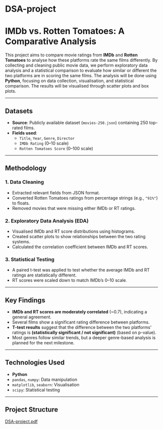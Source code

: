 # DSA-project
# IMDb vs. Rotten Tomatoes: A Comparative Analysis

This project aims to compare movie ratings from **IMDb** and **Rotten Tomatoes** to analyse how these platforms rate the same films differently. By collecting and cleaning public movie data, we perform exploratory data analysis and a statistical comparison to evaluate how similar or different the two platforms are in scoring the same films. The analysis will be done using **Python**, focusing on data collection, visualisation, and statistical comparison. The results will be visualised through scatter plots and box plots.

---

## Datasets

- **Source**: Publicly available dataset (`movies-250.json`) containing 250 top-rated films.
- **Fields used**:
  - `Title`, `Year`, `Genre`, `Director`
  - `IMDb Rating` (0–10 scale)
  - `Rotten Tomatoes Score` (0–100 scale)

---

## Methodology

### 1. **Data Cleaning**
- Extracted relevant fields from JSON format.
- Converted Rotten Tomatoes ratings from percentage strings (e.g., `"91%"`) to floats.
- Removed movies that were missing either IMDb or RT ratings.

### 2. **Exploratory Data Analysis (EDA)**
- Visualised IMDb and RT score distributions using histograms.
- Created scatter plots to show relationships between the two rating systems.
- Calculated the correlation coefficient between IMDb and RT scores.

### 3. **Statistical Testing**
- A paired t-test was applied to test whether the average IMDb and RT ratings are statistically different.
- RT scores were scaled down to match IMDb’s 0–10 scale.

---

## Key Findings

- **IMDb and RT scores are moderately correlated** (~0.7), indicating a general agreement.
- Several films show a significant rating difference between platforms.
- **T-test results** suggest that the difference between the two platforms' ratings is **(statistically significant / not significant)** (based on p-value).
- Most genres follow similar trends, but a deeper genre-based analysis is planned for the next milestone.

---

## Technologies Used

- **Python**
- `pandas`, `numpy`: Data manipulation
- `matplotlib`, `seaborn`: Visualisation
- `scipy`: Statistical testing

---

## Project Structure

[DSA-project.pdf](https://github.com/user-attachments/files/19914316/DSA-project.pdf)

